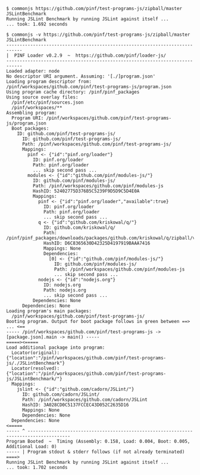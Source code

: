 
    $ commonjs https://github.com/pinf/test-programs-js/zipball/master JSLintBenchmark
    Running JSLint Benchmark by running JSLint against itself ...
    ... took: 1.692 seconds

    $ commonjs -v https://github.com/pinf/test-programs-js/zipball/master JSLintBenchmark
    ----------------------------------------------------------------------------
    |  PINF Loader v0.2.9  ~  https://github.com/pinf/loader-js/
    ----------------------------------------------------------------------------
    Loaded adapter: node
    No descriptor URI argument. Assuming: '[./]program.json'
    Loading program descriptor from: /pinf/workspaces/github.com/pinf/test-programs-js/program.json
    Using program cache directory: /pinf/pinf_packages
    Using source overlay files:
      /pinf/etc/pinf/sources.json
      /pinf/workspaces/**
    Assembling program:
      Program URI: /pinf/workspaces/github.com/pinf/test-programs-js/program.json
      Boot packages:
        ID: github.com/pinf/test-programs-js/
          ID: github.com/pinf/test-programs-js/
          Path: /pinf/workspaces/github.com/pinf/test-programs-js/
          Mappings:
            pinf <- {"id":"pinf.org/loader"}
              ID: pinf.org/loader
              Path: pinf.org/loader
              ... skip second pass ...
            modules <- {"id":"github.com/pinf/modules-js/"}
              ID: github.com/pinf/modules-js/
              Path: /pinf/workspaces/github.com/pinf/modules-js
              HashID: 52402775D376B5C5239F9D5D9C5D4E0A
              Mappings:
                pinf <- {"id":"pinf.org/loader","available":true}
                  ID: pinf.org/loader
                  Path: pinf.org/loader
                  ... skip second pass ...
                q <- {"id":"github.com/kriskowal/q/"}
                  ID: github.com/kriskowal/q/
                  Path: /pinf/pinf_packages/downloads/packages/github.com/kriskowal/q/zipball/v0.3.0~pkg/
                  HashID: D6C8365630D42325D4197919BAAA7416
                  Mappings: None
                  Dependencies:
                    [0] <- {"id":"github.com/pinf/modules-js/"}
                      ID: github.com/pinf/modules-js/
                      Path: /pinf/workspaces/github.com/pinf/modules-js
                      ... skip second pass ...
                nodejs <- {"id":"nodejs.org"}
                  ID: nodejs.org
                  Path: nodejs.org
                  ... skip second pass ...
              Dependencies: None
          Dependencies: None
    Loading program's main packages:
      /pinf/workspaces/github.com/pinf/test-programs-js/
    Booting program. Output for boot package follows in green between ==> ... <==
    ----- /pinf/workspaces/github.com/pinf/test-programs-js -> [package.json].main -> main() -----
    =====><=====
    Load additional package into program:
      Locator(original): {"location":"/pinf/workspaces/github.com/pinf/test-programs-js/./JSLintBenchmark"}
      Locator(resolved): {"location":"/pinf/workspaces/github.com/pinf/test-programs-js/JSLintBenchmark/"}
      Mappings:
        jslint <- {"id":"github.com/cadorn/JSLint/"}
          ID: github.com/cadorn/JSLint/
          Path: /pinf/workspaces/github.com/cadorn/JSLint
          HashID: 3A028CD0C5137FCCEC43D052C2635D16
          Mappings: None
          Dependencies: None
      Dependencies: None
    <=====
    ----- ^ --------------------------------------------------------------------------------------
    Program Booted  ~  Timing (Assembly: 0.158, Load: 0.004, Boot: 0.005, Additional Load: 0)
    ----- | Program stdout & stderr follows (if not already terminated) ====>
    Running JSLint Benchmark by running JSLint against itself ...
    ... took: 1.702 seconds
